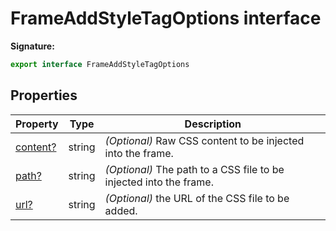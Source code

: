 # FrameAddStyleTagOptions interface

**Signature:**

```typescript
export interface FrameAddStyleTagOptions
```

## Properties

| Property                                                   | Type   | Description                                                             |
| ---------------------------------------------------------- | ------ | ----------------------------------------------------------------------- |
| [content?](./puppeteer.frameaddstyletagoptions.content.md) | string | <i>(Optional)</i> Raw CSS content to be injected into the frame.        |
| [path?](./puppeteer.frameaddstyletagoptions.path.md)       | string | <i>(Optional)</i> The path to a CSS file to be injected into the frame. |
| [url?](./puppeteer.frameaddstyletagoptions.url.md)         | string | <i>(Optional)</i> the URL of the CSS file to be added.                  |
